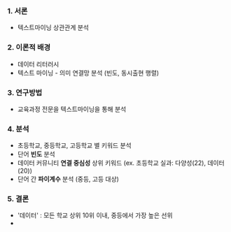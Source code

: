 ### 1. 서론
* 텍스트마이닝 상관관계 분석
### 2. 이론적 배경
* 데이터 리터러시
* 텍스트 마이닝 - 의미 연결망 분석 (빈도, 동시출현 행렬)
### 3. 연구방법
* 교육과정 전문을 텍스트마이닝을 통해 분석
### 4. 분석 
* 초등학교, 중등학교, 고등학교 별 키워드 분석
* 단어 **빈도** 분석
* 데이터 커뮤니티 **연결 중심성** 상위 키워드 (ex. 초등학교 실과: 다양성(22), 데이터(20))
* 단어 간 **파이계수** 분석 (중등, 고등 대상)
### 5. 결론
* '데이터' : 모든 학교 상위 10위 이내, 중등에서 가장 높은 선위
* 